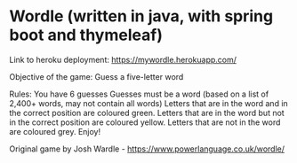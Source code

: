 # Wordle (written in java, with spring boot and thymeleaf)

Link to heroku deployment: https://mywordle.herokuapp.com/

Objective of the game: 
Guess a five-letter word

Rules:
You have 6 guesses
Guesses must be a word (based on a list of 2,400+ words, may not contain all words)
Letters that are in the word and in the correct position are coloured green.
Letters that are in the word but not in the correct position are coloured yellow.
Letters that are not in the word are coloured grey.
Enjoy!

Original game by Josh Wardle - https://www.powerlanguage.co.uk/wordle/